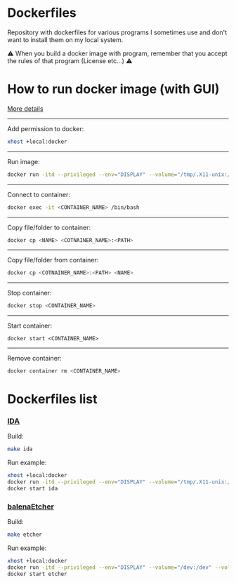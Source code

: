 # Dockerfiles
Repository with dockerfiles for various programs I sometimes use and don't want to install them on my local system.

:warning: When you build a docker image with program, remember that you accept the rules of that program (License etc...) :warning:

# How to run docker image (with GUI)

[More details](https://gist.github.com/MarcinZukowski/ecea29823907df3386c2cac7b56e0385)

---
Add permission to docker:

```sh
xhost +local:docker
```
---
Run image:

```sh
docker run -itd --privileged --env="DISPLAY" --volume="/tmp/.X11-unix:/tmp/.X11-unix:rw" --name <CONTAINER_NAME> <IMAGE_NAME>
```
---
Connect to container:

```sh
docker exec -it <CONTAINER_NAME> /bin/bash
```
---
Copy file/folder to container:

```sh
docker cp <NAME> <COTNAINER_NAME>:<PATH>
```
---
Copy file/folder from container:

```sh
docker cp <COTNAINER_NAME>:<PATH> <NAME>
```
---
Stop container:

```sh
docker stop <CONTAINER_NAME>
```

---
Start container:

```
docker start <CONTAINER_NAME>
```
---
Remove container:

```sh
docker container rm <CONTAINER_NAME>
```

# Dockerfiles list

### [IDA](https://hex-rays.com/ida-free/)

Build:

```sh
make ida
```

Run example:

```sh
xhost +local:docker
docker run -itd --privileged --env="DISPLAY" --volume="/tmp/.X11-unix:/tmp/.X11-unix:rw" --name ida ida ida64
docker start ida
```

### [balenaEtcher](https://etcher.balena.io)

Build:
```sh
make etcher
```

Run example:

```sh
xhost +local:docker
docker run -itd --privileged --env="DISPLAY" --volume="/dev:/dev" --volume="/tmp/.X11-unix:/tmp/.X11-unix:rw" --name etcher etcher /ws/etcher.AppImage
docker start etcher
```
